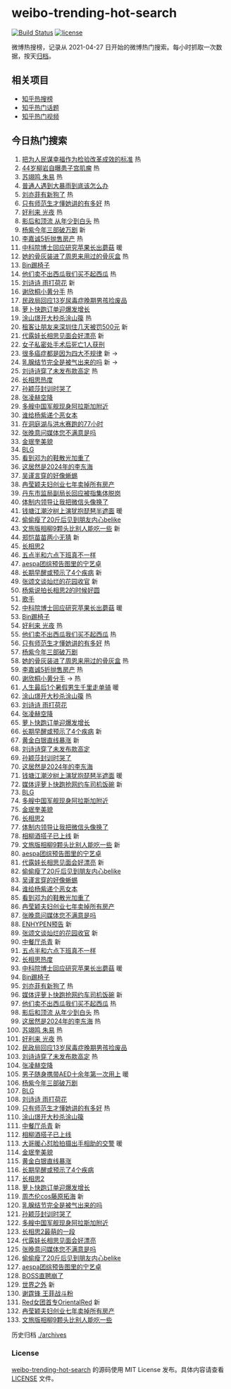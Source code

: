 # weibo-trending-hot-search

[![Build Status](https://github.com/justjavac/weibo-trending-hot-search/workflows/ci/badge.svg?branch=master)](https://github.com/justjavac/weibo-trending-hot-search/actions)
[![license](https://img.shields.io/github/license/justjavac/weibo-trending-hot-search)](https://github.com/justjavac/weibo-trending-hot-search/blob/master/LICENSE)

微博热搜榜，记录从 2021-04-27
日开始的微博热门搜索。每小时抓取一次数据，按天[归档](./archives)。

## 相关项目

- [知乎热搜榜](https://github.com/justjavac/zhihu-trending-top-search)
- [知乎热门话题](https://github.com/justjavac/zhihu-trending-hot-questions)
- [知乎热门视频](https://github.com/justjavac/zhihu-trending-hot-video)

## 今日热门搜索

<!-- BEGIN -->
<!-- 最后更新时间 Fri Jul 12 2024 02:19:31 GMT+0800 (China Standard Time) -->

1. [把为人民谋幸福作为检验改革成效的标准](https://s.weibo.com//weibo?q=%23%E6%8A%8A%E4%B8%BA%E4%BA%BA%E6%B0%91%E8%B0%8B%E5%B9%B8%E7%A6%8F%E4%BD%9C%E4%B8%BA%E6%A3%80%E9%AA%8C%E6%94%B9%E9%9D%A9%E6%88%90%E6%95%88%E7%9A%84%E6%A0%87%E5%87%86%23&Refer=new_time)
   热
1. [44岁柳岩自曝患子宫肌瘤](https://s.weibo.com//weibo?q=%2344%E5%B2%81%E6%9F%B3%E5%B2%A9%E8%87%AA%E6%9B%9D%E6%82%A3%E5%AD%90%E5%AE%AB%E8%82%8C%E7%98%A4%23&t=31&band_rank=1&Refer=top)
   热
1. [苏翊鸣 朱易](https://s.weibo.com//weibo?q=%E8%8B%8F%E7%BF%8A%E9%B8%A3%20%E6%9C%B1%E6%98%93&t=31&band_rank=2&Refer=top)
   热
1. [普通人遇到大暴雨到底该怎么办](https://s.weibo.com//weibo?q=%23%E6%99%AE%E9%80%9A%E4%BA%BA%E9%81%87%E5%88%B0%E5%A4%A7%E6%9A%B4%E9%9B%A8%E5%88%B0%E5%BA%95%E8%AF%A5%E6%80%8E%E4%B9%88%E5%8A%9E%23&t=31&band_rank=3&Refer=top)
1. [刘亦菲有新狗了](https://s.weibo.com//weibo?q=%E5%88%98%E4%BA%A6%E8%8F%B2%E6%9C%89%E6%96%B0%E7%8B%97%E4%BA%86&t=31&band_rank=4&Refer=top)
   热
1. [只有师范生才懂她讲的有多好](https://s.weibo.com//weibo?q=%E5%8F%AA%E6%9C%89%E5%B8%88%E8%8C%83%E7%94%9F%E6%89%8D%E6%87%82%E5%A5%B9%E8%AE%B2%E7%9A%84%E6%9C%89%E5%A4%9A%E5%A5%BD&t=31&band_rank=5&Refer=top)
   热
1. [好利来 光夜](https://s.weibo.com//weibo?q=%E5%A5%BD%E5%88%A9%E6%9D%A5%20%E5%85%89%E5%A4%9C&t=31&band_rank=6&Refer=top)
   热
1. [影后和顶流 从年少到白头](https://s.weibo.com//weibo?q=%E5%BD%B1%E5%90%8E%E5%92%8C%E9%A1%B6%E6%B5%81%20%E4%BB%8E%E5%B9%B4%E5%B0%91%E5%88%B0%E7%99%BD%E5%A4%B4&t=31&band_rank=7&Refer=top)
   热
1. [杨紫今年三部破万剧](https://s.weibo.com//weibo?q=%23%E6%9D%A8%E7%B4%AB%E4%BB%8A%E5%B9%B4%E4%B8%89%E9%83%A8%E7%A0%B4%E4%B8%87%E5%89%A7%23&t=31&band_rank=8&Refer=top)
   新
1. [李嘉诚5折抛售房产](https://s.weibo.com//weibo?q=%23%E6%9D%8E%E5%98%89%E8%AF%9A5%E6%8A%98%E6%8A%9B%E5%94%AE%E6%88%BF%E4%BA%A7%23&t=31&band_rank=9&Refer=top)
   热
1. [中科院博士回应研究苹果长出蘑菇](https://s.weibo.com//weibo?q=%23%E4%B8%AD%E7%A7%91%E9%99%A2%E5%8D%9A%E5%A3%AB%E5%9B%9E%E5%BA%94%E7%A0%94%E7%A9%B6%E8%8B%B9%E6%9E%9C%E9%95%BF%E5%87%BA%E8%98%91%E8%8F%87%23&t=31&band_rank=10&Refer=top)
   暖
1. [她的骨灰装进了周恩来用过的骨灰盒](https://s.weibo.com//weibo?q=%23%E5%A5%B9%E7%9A%84%E9%AA%A8%E7%81%B0%E8%A3%85%E8%BF%9B%E4%BA%86%E5%91%A8%E6%81%A9%E6%9D%A5%E7%94%A8%E8%BF%87%E7%9A%84%E9%AA%A8%E7%81%B0%E7%9B%92%23&t=31&band_rank=11&Refer=top)
   热
1. [Bin踢椅子](https://s.weibo.com//weibo?q=%23Bin%E8%B8%A2%E6%A4%85%E5%AD%90%23&t=31&band_rank=12&Refer=top)
1. [他们卖不出西瓜我们买不起西瓜](https://s.weibo.com//weibo?q=%E4%BB%96%E4%BB%AC%E5%8D%96%E4%B8%8D%E5%87%BA%E8%A5%BF%E7%93%9C%E6%88%91%E4%BB%AC%E4%B9%B0%E4%B8%8D%E8%B5%B7%E8%A5%BF%E7%93%9C&t=31&band_rank=13&Refer=top)
   热
1. [刘诗诗 雨打荷花](https://s.weibo.com//weibo?q=%E5%88%98%E8%AF%97%E8%AF%97%20%E9%9B%A8%E6%89%93%E8%8D%B7%E8%8A%B1&t=31&band_rank=14&Refer=top)
   新
1. [谢欣桐小黄分手](https://s.weibo.com//weibo?q=%E8%B0%A2%E6%AC%A3%E6%A1%90%E5%B0%8F%E9%BB%84%E5%88%86%E6%89%8B&t=31&band_rank=15&Refer=top)
   热
1. [民政局回应13岁尿毒症晚期男孩捡废品](https://s.weibo.com//weibo?q=%23%E6%B0%91%E6%94%BF%E5%B1%80%E5%9B%9E%E5%BA%9413%E5%B2%81%E5%B0%BF%E6%AF%92%E7%97%87%E6%99%9A%E6%9C%9F%E7%94%B7%E5%AD%A9%E6%8D%A1%E5%BA%9F%E5%93%81%23&t=31&band_rank=16&Refer=top)
1. [萝卜快跑订单迎爆发增长](https://s.weibo.com//weibo?q=%23%E8%90%9D%E5%8D%9C%E5%BF%AB%E8%B7%91%E8%AE%A2%E5%8D%95%E8%BF%8E%E7%88%86%E5%8F%91%E5%A2%9E%E9%95%BF%23&t=31&band_rank=17&Refer=top)
1. [涂山璟开大秒杀涂山篌](https://s.weibo.com//weibo?q=%E6%B6%82%E5%B1%B1%E7%92%9F%E5%BC%80%E5%A4%A7%E7%A7%92%E6%9D%80%E6%B6%82%E5%B1%B1%E7%AF%8C&t=31&band_rank=18&Refer=top)
   热
1. [租客让朋友来深圳住几天被罚500元](https://s.weibo.com//weibo?q=%23%E7%A7%9F%E5%AE%A2%E8%AE%A9%E6%9C%8B%E5%8F%8B%E6%9D%A5%E6%B7%B1%E5%9C%B3%E4%BD%8F%E5%87%A0%E5%A4%A9%E8%A2%AB%E7%BD%9A500%E5%85%83%23&t=31&band_rank=19&Refer=top)
   新
1. [代露娃长相思见面会好漂亮](https://s.weibo.com//weibo?q=%23%E4%BB%A3%E9%9C%B2%E5%A8%83%E9%95%BF%E7%9B%B8%E6%80%9D%E8%A7%81%E9%9D%A2%E4%BC%9A%E5%A5%BD%E6%BC%82%E4%BA%AE%23&t=31&band_rank=20&Refer=top)
   新
1. [女子私密处手术后死亡1人获刑](https://s.weibo.com//weibo?q=%23%E5%A5%B3%E5%AD%90%E7%A7%81%E5%AF%86%E5%A4%84%E6%89%8B%E6%9C%AF%E5%90%8E%E6%AD%BB%E4%BA%A11%E4%BA%BA%E8%8E%B7%E5%88%91%23&t=31&band_rank=21&Refer=top)
1. [很多癌症都是因为四大不规律](https://s.weibo.com//weibo?q=%23%E5%BE%88%E5%A4%9A%E7%99%8C%E7%97%87%E9%83%BD%E6%98%AF%E5%9B%A0%E4%B8%BA%E5%9B%9B%E5%A4%A7%E4%B8%8D%E8%A7%84%E5%BE%8B%23&t=31&band_rank=22&Refer=top)
   新 ->
1. [乳腺结节完全是被气出来的吗](https://s.weibo.com//weibo?q=%23%E4%B9%B3%E8%85%BA%E7%BB%93%E8%8A%82%E5%AE%8C%E5%85%A8%E6%98%AF%E8%A2%AB%E6%B0%94%E5%87%BA%E6%9D%A5%E7%9A%84%E5%90%97%23&t=31&band_rank=23&Refer=top)
   新 ->
1. [刘诗诗穿了未发布款高定](https://s.weibo.com//weibo?q=%E5%88%98%E8%AF%97%E8%AF%97%E7%A9%BF%E4%BA%86%E6%9C%AA%E5%8F%91%E5%B8%83%E6%AC%BE%E9%AB%98%E5%AE%9A&t=31&band_rank=24&Refer=top)
   热
1. [长相思热度](https://s.weibo.com//weibo?q=%E9%95%BF%E7%9B%B8%E6%80%9D%E7%83%AD%E5%BA%A6&t=31&band_rank=25&Refer=top)
1. [孙颖莎封训时哭了](https://s.weibo.com//weibo?q=%23%E5%AD%99%E9%A2%96%E8%8E%8E%E5%B0%81%E8%AE%AD%E6%97%B6%E5%93%AD%E4%BA%86%23&t=31&band_rank=26&Refer=top)
1. [张凌赫空降](https://s.weibo.com//weibo?q=%E5%BC%A0%E5%87%8C%E8%B5%AB%E7%A9%BA%E9%99%8D&t=31&band_rank=27&Refer=top)
1. [多艘中国军舰现身阿拉斯加附近](https://s.weibo.com//weibo?q=%23%E5%A4%9A%E8%89%98%E4%B8%AD%E5%9B%BD%E5%86%9B%E8%88%B0%E7%8E%B0%E8%BA%AB%E9%98%BF%E6%8B%89%E6%96%AF%E5%8A%A0%E9%99%84%E8%BF%91%23&t=31&band_rank=28&Refer=top)
1. [谁给杨紫递个恶女本](https://s.weibo.com//weibo?q=%23%E8%B0%81%E7%BB%99%E6%9D%A8%E7%B4%AB%E9%80%92%E4%B8%AA%E6%81%B6%E5%A5%B3%E6%9C%AC%23&t=31&band_rank=29&Refer=top)
1. [在洞庭湖与洪水赛跑的77小时](https://s.weibo.com//weibo?q=%23%E5%9C%A8%E6%B4%9E%E5%BA%AD%E6%B9%96%E4%B8%8E%E6%B4%AA%E6%B0%B4%E8%B5%9B%E8%B7%91%E7%9A%8477%E5%B0%8F%E6%97%B6%23&t=31&band_rank=30&Refer=top)
1. [张晚意问媒体您不满意是吗](https://s.weibo.com//weibo?q=%23%E5%BC%A0%E6%99%9A%E6%84%8F%E9%97%AE%E5%AA%92%E4%BD%93%E6%82%A8%E4%B8%8D%E6%BB%A1%E6%84%8F%E6%98%AF%E5%90%97%23&t=31&band_rank=31&Refer=top)
1. [金珉奎美貌](https://s.weibo.com//weibo?q=%E9%87%91%E7%8F%89%E5%A5%8E%E7%BE%8E%E8%B2%8C&t=31&band_rank=32&Refer=top)
1. [BLG](https://s.weibo.com//weibo?q=BLG&t=31&band_rank=33&Refer=top)
1. [看到邓为的鞋散光加重了](https://s.weibo.com//weibo?q=%E7%9C%8B%E5%88%B0%E9%82%93%E4%B8%BA%E7%9A%84%E9%9E%8B%E6%95%A3%E5%85%89%E5%8A%A0%E9%87%8D%E4%BA%86&t=31&band_rank=34&Refer=top)
1. [这居然是2024年的李东海](https://s.weibo.com//weibo?q=%23%E8%BF%99%E5%B1%85%E7%84%B6%E6%98%AF2024%E5%B9%B4%E7%9A%84%E6%9D%8E%E4%B8%9C%E6%B5%B7%23&t=31&band_rank=35&Refer=top)
1. [吴谨言穿的好像蜥蜴](https://s.weibo.com//weibo?q=%23%E5%90%B4%E8%B0%A8%E8%A8%80%E7%A9%BF%E7%9A%84%E5%A5%BD%E5%83%8F%E8%9C%A5%E8%9C%B4%23&t=31&band_rank=36&Refer=top)
1. [冉莹颖夫妇创业七年卖掉所有房产](https://s.weibo.com//weibo?q=%23%E5%86%89%E8%8E%B9%E9%A2%96%E5%A4%AB%E5%A6%87%E5%88%9B%E4%B8%9A%E4%B8%83%E5%B9%B4%E5%8D%96%E6%8E%89%E6%89%80%E6%9C%89%E6%88%BF%E4%BA%A7%23&t=31&band_rank=37&Refer=top)
1. [丹东市监局副局长回应被指集体脱岗](https://s.weibo.com//weibo?q=%23%E4%B8%B9%E4%B8%9C%E5%B8%82%E7%9B%91%E5%B1%80%E5%89%AF%E5%B1%80%E9%95%BF%E5%9B%9E%E5%BA%94%E8%A2%AB%E6%8C%87%E9%9B%86%E4%BD%93%E8%84%B1%E5%B2%97%23&t=31&band_rank=38&Refer=top)
1. [体制内领导让我把微信头像换了](https://s.weibo.com//weibo?q=%23%E4%BD%93%E5%88%B6%E5%86%85%E9%A2%86%E5%AF%BC%E8%AE%A9%E6%88%91%E6%8A%8A%E5%BE%AE%E4%BF%A1%E5%A4%B4%E5%83%8F%E6%8D%A2%E4%BA%86%23&t=31&band_rank=39&Refer=top)
1. [钱塘江潮汐树上演犹抱琵琶半遮面](https://s.weibo.com//weibo?q=%23%E9%92%B1%E5%A1%98%E6%B1%9F%E6%BD%AE%E6%B1%90%E6%A0%91%E4%B8%8A%E6%BC%94%E7%8A%B9%E6%8A%B1%E7%90%B5%E7%90%B6%E5%8D%8A%E9%81%AE%E9%9D%A2%23&t=31&band_rank=40&Refer=top)
   暖
1. [偷偷瘦了20斤后见到朋友内心belike](https://s.weibo.com//weibo?q=%23%E5%81%B7%E5%81%B7%E7%98%A6%E4%BA%8620%E6%96%A4%E5%90%8E%E8%A7%81%E5%88%B0%E6%9C%8B%E5%8F%8B%E5%86%85%E5%BF%83belike%23&t=31&band_rank=41&Refer=top)
1. [文旅版相柳9颗头比别人能吃一些](https://s.weibo.com//weibo?q=%E6%96%87%E6%97%85%E7%89%88%E7%9B%B8%E6%9F%B39%E9%A2%97%E5%A4%B4%E6%AF%94%E5%88%AB%E4%BA%BA%E8%83%BD%E5%90%83%E4%B8%80%E4%BA%9B&t=31&band_rank=42&Refer=top)
   新
1. [郑恺苗苗两小无猜](https://s.weibo.com//weibo?q=%23%E9%83%91%E6%81%BA%E8%8B%97%E8%8B%97%E4%B8%A4%E5%B0%8F%E6%97%A0%E7%8C%9C%23&t=31&band_rank=43&Refer=top)
   新
1. [长相思2](https://s.weibo.com//weibo?q=%E9%95%BF%E7%9B%B8%E6%80%9D2&t=31&band_rank=44&Refer=top)
1. [五点半和六点下班真不一样](https://s.weibo.com//weibo?q=%23%E4%BA%94%E7%82%B9%E5%8D%8A%E5%92%8C%E5%85%AD%E7%82%B9%E4%B8%8B%E7%8F%AD%E7%9C%9F%E4%B8%8D%E4%B8%80%E6%A0%B7%23&t=31&band_rank=45&Refer=top)
1. [aespa团综预告图里的宁艺卓](https://s.weibo.com//weibo?q=%23aespa%E5%9B%A2%E7%BB%BC%E9%A2%84%E5%91%8A%E5%9B%BE%E9%87%8C%E7%9A%84%E5%AE%81%E8%89%BA%E5%8D%93%23&t=31&band_rank=46&Refer=top)
1. [长期早醒或预示了4个疾病](https://s.weibo.com//weibo?q=%23%E9%95%BF%E6%9C%9F%E6%97%A9%E9%86%92%E6%88%96%E9%A2%84%E7%A4%BA%E4%BA%864%E4%B8%AA%E7%96%BE%E7%97%85%23&t=31&band_rank=47&Refer=top)
   新
1. [张颂文谈灿烂的花园收官](https://s.weibo.com//weibo?q=%23%E5%BC%A0%E9%A2%82%E6%96%87%E8%B0%88%E7%81%BF%E7%83%82%E7%9A%84%E8%8A%B1%E5%9B%AD%E6%94%B6%E5%AE%98%23&t=31&band_rank=48&Refer=top)
   新
1. [杨紫说拍长相思2的时候好圆](https://s.weibo.com//weibo?q=%23%E6%9D%A8%E7%B4%AB%E8%AF%B4%E6%8B%8D%E9%95%BF%E7%9B%B8%E6%80%9D2%E7%9A%84%E6%97%B6%E5%80%99%E5%A5%BD%E5%9C%86%23&t=31&band_rank=49&Refer=top)
1. [歌手](https://s.weibo.com//weibo?q=%E6%AD%8C%E6%89%8B&t=31&band_rank=50&Refer=top)
1. [中科院博士回应研究苹果长出蘑菇](https://s.weibo.com//weibo?q=%23%E4%B8%AD%E7%A7%91%E9%99%A2%E5%8D%9A%E5%A3%AB%E5%9B%9E%E5%BA%94%E7%A0%94%E7%A9%B6%E8%8B%B9%E6%9E%9C%E9%95%BF%E5%87%BA%E8%98%91%E8%8F%87%23&t=31&band_rank=5&Refer=top)
   暖
1. [Bin踢椅子](https://s.weibo.com//weibo?q=%23Bin%E8%B8%A2%E6%A4%85%E5%AD%90%23&t=31&band_rank=6&Refer=top)
1. [好利来 光夜](https://s.weibo.com//weibo?q=%E5%A5%BD%E5%88%A9%E6%9D%A5%20%E5%85%89%E5%A4%9C&t=31&band_rank=8&Refer=top)
   热
1. [他们卖不出西瓜我们买不起西瓜](https://s.weibo.com//weibo?q=%E4%BB%96%E4%BB%AC%E5%8D%96%E4%B8%8D%E5%87%BA%E8%A5%BF%E7%93%9C%E6%88%91%E4%BB%AC%E4%B9%B0%E4%B8%8D%E8%B5%B7%E8%A5%BF%E7%93%9C&t=31&band_rank=9&Refer=top)
   热
1. [只有师范生才懂她讲的有多好](https://s.weibo.com//weibo?q=%E5%8F%AA%E6%9C%89%E5%B8%88%E8%8C%83%E7%94%9F%E6%89%8D%E6%87%82%E5%A5%B9%E8%AE%B2%E7%9A%84%E6%9C%89%E5%A4%9A%E5%A5%BD&t=31&band_rank=10&Refer=top)
   热
1. [杨紫今年三部破万剧](https://s.weibo.com//weibo?q=%23%E6%9D%A8%E7%B4%AB%E4%BB%8A%E5%B9%B4%E4%B8%89%E9%83%A8%E7%A0%B4%E4%B8%87%E5%89%A7%23&t=31&band_rank=11&Refer=top)
1. [她的骨灰装进了周恩来用过的骨灰盒](https://s.weibo.com//weibo?q=%23%E5%A5%B9%E7%9A%84%E9%AA%A8%E7%81%B0%E8%A3%85%E8%BF%9B%E4%BA%86%E5%91%A8%E6%81%A9%E6%9D%A5%E7%94%A8%E8%BF%87%E7%9A%84%E9%AA%A8%E7%81%B0%E7%9B%92%23&t=31&band_rank=12&Refer=top)
   热
1. [李嘉诚5折抛售房产](https://s.weibo.com//weibo?q=%23%E6%9D%8E%E5%98%89%E8%AF%9A5%E6%8A%98%E6%8A%9B%E5%94%AE%E6%88%BF%E4%BA%A7%23&t=31&band_rank=13&Refer=top)
   热
1. [谢欣桐小黄分手](https://s.weibo.com//weibo?q=%E8%B0%A2%E6%AC%A3%E6%A1%90%E5%B0%8F%E9%BB%84%E5%88%86%E6%89%8B&t=31&band_rank=14&Refer=top)
   -> 热
1. [人生最后1个暑假男生千里走单骑](https://s.weibo.com//weibo?q=%23%E4%BA%BA%E7%94%9F%E6%9C%80%E5%90%8E1%E4%B8%AA%E6%9A%91%E5%81%87%E7%94%B7%E7%94%9F%E5%8D%83%E9%87%8C%E8%B5%B0%E5%8D%95%E9%AA%91%23&t=31&band_rank=15&Refer=top)
   暖
1. [涂山璟开大秒杀涂山篌](https://s.weibo.com//weibo?q=%E6%B6%82%E5%B1%B1%E7%92%9F%E5%BC%80%E5%A4%A7%E7%A7%92%E6%9D%80%E6%B6%82%E5%B1%B1%E7%AF%8C&t=31&band_rank=17&Refer=top)
   热
1. [刘诗诗 雨打荷花](https://s.weibo.com//weibo?q=%E5%88%98%E8%AF%97%E8%AF%97%20%E9%9B%A8%E6%89%93%E8%8D%B7%E8%8A%B1&t=31&band_rank=18&Refer=top)
1. [张凌赫空降](https://s.weibo.com//weibo?q=%E5%BC%A0%E5%87%8C%E8%B5%AB%E7%A9%BA%E9%99%8D&t=31&band_rank=19&Refer=top)
1. [萝卜快跑订单迎爆发增长](https://s.weibo.com//weibo?q=%23%E8%90%9D%E5%8D%9C%E5%BF%AB%E8%B7%91%E8%AE%A2%E5%8D%95%E8%BF%8E%E7%88%86%E5%8F%91%E5%A2%9E%E9%95%BF%23&t=31&band_rank=20&Refer=top)
1. [长期早醒或预示了4个疾病](https://s.weibo.com//weibo?q=%23%E9%95%BF%E6%9C%9F%E6%97%A9%E9%86%92%E6%88%96%E9%A2%84%E7%A4%BA%E4%BA%864%E4%B8%AA%E7%96%BE%E7%97%85%23&t=31&band_rank=24&Refer=top)
   新
1. [黄金白银直线暴涨](https://s.weibo.com//weibo?q=%23%E9%BB%84%E9%87%91%E7%99%BD%E9%93%B6%E7%9B%B4%E7%BA%BF%E6%9A%B4%E6%B6%A8%23&t=31&band_rank=25&Refer=top)
   新
1. [刘诗诗穿了未发布款高定](https://s.weibo.com//weibo?q=%E5%88%98%E8%AF%97%E8%AF%97%E7%A9%BF%E4%BA%86%E6%9C%AA%E5%8F%91%E5%B8%83%E6%AC%BE%E9%AB%98%E5%AE%9A&t=31&band_rank=26&Refer=top)
1. [孙颖莎封训时哭了](https://s.weibo.com//weibo?q=%23%E5%AD%99%E9%A2%96%E8%8E%8E%E5%B0%81%E8%AE%AD%E6%97%B6%E5%93%AD%E4%BA%86%23&t=31&band_rank=27&Refer=top)
1. [这居然是2024年的李东海](https://s.weibo.com//weibo?q=%23%E8%BF%99%E5%B1%85%E7%84%B6%E6%98%AF2024%E5%B9%B4%E7%9A%84%E6%9D%8E%E4%B8%9C%E6%B5%B7%23&t=31&band_rank=28&Refer=top)
1. [钱塘江潮汐树上演犹抱琵琶半遮面](https://s.weibo.com//weibo?q=%23%E9%92%B1%E5%A1%98%E6%B1%9F%E6%BD%AE%E6%B1%90%E6%A0%91%E4%B8%8A%E6%BC%94%E7%8A%B9%E6%8A%B1%E7%90%B5%E7%90%B6%E5%8D%8A%E9%81%AE%E9%9D%A2%23&t=31&band_rank=29&Refer=top)
   暖
1. [媒体评萝卜快跑抢网约车司机饭碗](https://s.weibo.com//weibo?q=%23%E5%AA%92%E4%BD%93%E8%AF%84%E8%90%9D%E5%8D%9C%E5%BF%AB%E8%B7%91%E6%8A%A2%E7%BD%91%E7%BA%A6%E8%BD%A6%E5%8F%B8%E6%9C%BA%E9%A5%AD%E7%A2%97%23&t=31&band_rank=30&Refer=top)
   新
1. [BLG](https://s.weibo.com//weibo?q=BLG&t=31&band_rank=31&Refer=top)
1. [多艘中国军舰现身阿拉斯加附近](https://s.weibo.com//weibo?q=%23%E5%A4%9A%E8%89%98%E4%B8%AD%E5%9B%BD%E5%86%9B%E8%88%B0%E7%8E%B0%E8%BA%AB%E9%98%BF%E6%8B%89%E6%96%AF%E5%8A%A0%E9%99%84%E8%BF%91%23&t=31&band_rank=32&Refer=top)
1. [金珉奎美貌](https://s.weibo.com//weibo?q=%E9%87%91%E7%8F%89%E5%A5%8E%E7%BE%8E%E8%B2%8C&t=31&band_rank=33&Refer=top)
1. [长相思2](https://s.weibo.com//weibo?q=%E9%95%BF%E7%9B%B8%E6%80%9D2&t=31&band_rank=34&Refer=top)
1. [体制内领导让我把微信头像换了](https://s.weibo.com//weibo?q=%23%E4%BD%93%E5%88%B6%E5%86%85%E9%A2%86%E5%AF%BC%E8%AE%A9%E6%88%91%E6%8A%8A%E5%BE%AE%E4%BF%A1%E5%A4%B4%E5%83%8F%E6%8D%A2%E4%BA%86%23&t=31&band_rank=35&Refer=top)
1. [相柳酒搭子已上线](https://s.weibo.com//weibo?q=%23%E7%9B%B8%E6%9F%B3%E9%85%92%E6%90%AD%E5%AD%90%E5%B7%B2%E4%B8%8A%E7%BA%BF%23&t=31&band_rank=36&Refer=top)
   新
1. [文旅版相柳9颗头比别人能吃一些](https://s.weibo.com//weibo?q=%E6%96%87%E6%97%85%E7%89%88%E7%9B%B8%E6%9F%B39%E9%A2%97%E5%A4%B4%E6%AF%94%E5%88%AB%E4%BA%BA%E8%83%BD%E5%90%83%E4%B8%80%E4%BA%9B&t=31&band_rank=37&Refer=top)
   新
1. [aespa团综预告图里的宁艺卓](https://s.weibo.com//weibo?q=%23aespa%E5%9B%A2%E7%BB%BC%E9%A2%84%E5%91%8A%E5%9B%BE%E9%87%8C%E7%9A%84%E5%AE%81%E8%89%BA%E5%8D%93%23&t=31&band_rank=38&Refer=top)
1. [代露娃长相思见面会好漂亮](https://s.weibo.com//weibo?q=%23%E4%BB%A3%E9%9C%B2%E5%A8%83%E9%95%BF%E7%9B%B8%E6%80%9D%E8%A7%81%E9%9D%A2%E4%BC%9A%E5%A5%BD%E6%BC%82%E4%BA%AE%23&t=31&band_rank=39&Refer=top)
   新
1. [偷偷瘦了20斤后见到朋友内心belike](https://s.weibo.com//weibo?q=%23%E5%81%B7%E5%81%B7%E7%98%A6%E4%BA%8620%E6%96%A4%E5%90%8E%E8%A7%81%E5%88%B0%E6%9C%8B%E5%8F%8B%E5%86%85%E5%BF%83belike%23&t=31&band_rank=40&Refer=top)
1. [吴谨言穿的好像蜥蜴](https://s.weibo.com//weibo?q=%23%E5%90%B4%E8%B0%A8%E8%A8%80%E7%A9%BF%E7%9A%84%E5%A5%BD%E5%83%8F%E8%9C%A5%E8%9C%B4%23&t=31&band_rank=41&Refer=top)
1. [谁给杨紫递个恶女本](https://s.weibo.com//weibo?q=%23%E8%B0%81%E7%BB%99%E6%9D%A8%E7%B4%AB%E9%80%92%E4%B8%AA%E6%81%B6%E5%A5%B3%E6%9C%AC%23&t=31&band_rank=42&Refer=top)
1. [看到邓为的鞋散光加重了](https://s.weibo.com//weibo?q=%E7%9C%8B%E5%88%B0%E9%82%93%E4%B8%BA%E7%9A%84%E9%9E%8B%E6%95%A3%E5%85%89%E5%8A%A0%E9%87%8D%E4%BA%86&t=31&band_rank=43&Refer=top)
1. [冉莹颖夫妇创业七年卖掉所有房产](https://s.weibo.com//weibo?q=%23%E5%86%89%E8%8E%B9%E9%A2%96%E5%A4%AB%E5%A6%87%E5%88%9B%E4%B8%9A%E4%B8%83%E5%B9%B4%E5%8D%96%E6%8E%89%E6%89%80%E6%9C%89%E6%88%BF%E4%BA%A7%23&t=31&band_rank=44&Refer=top)
1. [张晚意问媒体您不满意是吗](https://s.weibo.com//weibo?q=%23%E5%BC%A0%E6%99%9A%E6%84%8F%E9%97%AE%E5%AA%92%E4%BD%93%E6%82%A8%E4%B8%8D%E6%BB%A1%E6%84%8F%E6%98%AF%E5%90%97%23&t=31&band_rank=45&Refer=top)
1. [ENHYPEN预告](https://s.weibo.com//weibo?q=ENHYPEN%E9%A2%84%E5%91%8A&t=31&band_rank=46&Refer=top)
   新
1. [张颂文谈灿烂的花园收官](https://s.weibo.com//weibo?q=%23%E5%BC%A0%E9%A2%82%E6%96%87%E8%B0%88%E7%81%BF%E7%83%82%E7%9A%84%E8%8A%B1%E5%9B%AD%E6%94%B6%E5%AE%98%23&t=31&band_rank=47&Refer=top)
   新
1. [中餐厅杀青](https://s.weibo.com//weibo?q=%E4%B8%AD%E9%A4%90%E5%8E%85%E6%9D%80%E9%9D%92&t=31&band_rank=48&Refer=top)
   新
1. [五点半和六点下班真不一样](https://s.weibo.com//weibo?q=%23%E4%BA%94%E7%82%B9%E5%8D%8A%E5%92%8C%E5%85%AD%E7%82%B9%E4%B8%8B%E7%8F%AD%E7%9C%9F%E4%B8%8D%E4%B8%80%E6%A0%B7%23&t=31&band_rank=49&Refer=top)
1. [长相思热度](https://s.weibo.com//weibo?q=%E9%95%BF%E7%9B%B8%E6%80%9D%E7%83%AD%E5%BA%A6&t=31&band_rank=50&Refer=top)
1. [中科院博士回应研究苹果长出蘑菇](https://s.weibo.com//weibo?q=%23%E4%B8%AD%E7%A7%91%E9%99%A2%E5%8D%9A%E5%A3%AB%E5%9B%9E%E5%BA%94%E7%A0%94%E7%A9%B6%E8%8B%B9%E6%9E%9C%E9%95%BF%E5%87%BA%E8%98%91%E8%8F%87%23&t=31&band_rank=2&Refer=top)
   暖
1. [Bin踢椅子](https://s.weibo.com//weibo?q=%23Bin%E8%B8%A2%E6%A4%85%E5%AD%90%23&t=31&band_rank=4&Refer=top)
1. [刘亦菲有新狗了](https://s.weibo.com//weibo?q=%E5%88%98%E4%BA%A6%E8%8F%B2%E6%9C%89%E6%96%B0%E7%8B%97%E4%BA%86&t=31&band_rank=5&Refer=top)
   热
1. [媒体评萝卜快跑抢网约车司机饭碗](https://s.weibo.com//weibo?q=%23%E5%AA%92%E4%BD%93%E8%AF%84%E8%90%9D%E5%8D%9C%E5%BF%AB%E8%B7%91%E6%8A%A2%E7%BD%91%E7%BA%A6%E8%BD%A6%E5%8F%B8%E6%9C%BA%E9%A5%AD%E7%A2%97%23&t=31&band_rank=6&Refer=top)
   新
1. [他们卖不出西瓜我们买不起西瓜](https://s.weibo.com//weibo?q=%E4%BB%96%E4%BB%AC%E5%8D%96%E4%B8%8D%E5%87%BA%E8%A5%BF%E7%93%9C%E6%88%91%E4%BB%AC%E4%B9%B0%E4%B8%8D%E8%B5%B7%E8%A5%BF%E7%93%9C&t=31&band_rank=7&Refer=top)
   热
1. [影后和顶流 从年少到白头](https://s.weibo.com//weibo?q=%E5%BD%B1%E5%90%8E%E5%92%8C%E9%A1%B6%E6%B5%81%20%E4%BB%8E%E5%B9%B4%E5%B0%91%E5%88%B0%E7%99%BD%E5%A4%B4&t=31&band_rank=8&Refer=top)
   热
1. [这居然是2024年的李东海](https://s.weibo.com//weibo?q=%23%E8%BF%99%E5%B1%85%E7%84%B6%E6%98%AF2024%E5%B9%B4%E7%9A%84%E6%9D%8E%E4%B8%9C%E6%B5%B7%23&t=31&band_rank=9&Refer=top)
   热
1. [苏翊鸣 朱易](https://s.weibo.com//weibo?q=%E8%8B%8F%E7%BF%8A%E9%B8%A3%20%E6%9C%B1%E6%98%93&t=31&band_rank=10&Refer=top)
   热
1. [好利来 光夜](https://s.weibo.com//weibo?q=%E5%A5%BD%E5%88%A9%E6%9D%A5%20%E5%85%89%E5%A4%9C&t=31&band_rank=12&Refer=top)
   热
1. [民政局回应13岁尿毒症晚期男孩捡废品](https://s.weibo.com//weibo?q=%23%E6%B0%91%E6%94%BF%E5%B1%80%E5%9B%9E%E5%BA%9413%E5%B2%81%E5%B0%BF%E6%AF%92%E7%97%87%E6%99%9A%E6%9C%9F%E7%94%B7%E5%AD%A9%E6%8D%A1%E5%BA%9F%E5%93%81%23&t=31&band_rank=15&Refer=top)
1. [刘诗诗穿了未发布款高定](https://s.weibo.com//weibo?q=%E5%88%98%E8%AF%97%E8%AF%97%E7%A9%BF%E4%BA%86%E6%9C%AA%E5%8F%91%E5%B8%83%E6%AC%BE%E9%AB%98%E5%AE%9A&t=31&band_rank=16&Refer=top)
   热
1. [张凌赫空降](https://s.weibo.com//weibo?q=%E5%BC%A0%E5%87%8C%E8%B5%AB%E7%A9%BA%E9%99%8D&t=31&band_rank=17&Refer=top)
1. [男子随身携带AED十余年第一次用上](https://s.weibo.com//weibo?q=%23%E7%94%B7%E5%AD%90%E9%9A%8F%E8%BA%AB%E6%90%BA%E5%B8%A6AED%E5%8D%81%E4%BD%99%E5%B9%B4%E7%AC%AC%E4%B8%80%E6%AC%A1%E7%94%A8%E4%B8%8A%23&t=31&band_rank=18&Refer=top)
   暖
1. [杨紫今年三部破万剧](https://s.weibo.com//weibo?q=%23%E6%9D%A8%E7%B4%AB%E4%BB%8A%E5%B9%B4%E4%B8%89%E9%83%A8%E7%A0%B4%E4%B8%87%E5%89%A7%23&t=31&band_rank=19&Refer=top)
1. [BLG](https://s.weibo.com//weibo?q=BLG&t=31&band_rank=20&Refer=top)
1. [刘诗诗 雨打荷花](https://s.weibo.com//weibo?q=%E5%88%98%E8%AF%97%E8%AF%97%20%E9%9B%A8%E6%89%93%E8%8D%B7%E8%8A%B1&t=31&band_rank=23&Refer=top)
1. [只有师范生才懂她讲的有多好](https://s.weibo.com//weibo?q=%E5%8F%AA%E6%9C%89%E5%B8%88%E8%8C%83%E7%94%9F%E6%89%8D%E6%87%82%E5%A5%B9%E8%AE%B2%E7%9A%84%E6%9C%89%E5%A4%9A%E5%A5%BD&t=31&band_rank=24&Refer=top)
   热
1. [涂山璟开大秒杀涂山篌](https://s.weibo.com//weibo?q=%E6%B6%82%E5%B1%B1%E7%92%9F%E5%BC%80%E5%A4%A7%E7%A7%92%E6%9D%80%E6%B6%82%E5%B1%B1%E7%AF%8C&t=31&band_rank=25&Refer=top)
1. [中餐厅杀青](https://s.weibo.com//weibo?q=%E4%B8%AD%E9%A4%90%E5%8E%85%E6%9D%80%E9%9D%92&t=31&band_rank=26&Refer=top)
   新
1. [相柳酒搭子已上线](https://s.weibo.com//weibo?q=%23%E7%9B%B8%E6%9F%B3%E9%85%92%E6%90%AD%E5%AD%90%E5%B7%B2%E4%B8%8A%E7%BA%BF%23&t=31&band_rank=27&Refer=top)
1. [大哥暖心怼脸拍摄出手相助的交警](https://s.weibo.com//weibo?q=%23%E5%A4%A7%E5%93%A5%E6%9A%96%E5%BF%83%E6%80%BC%E8%84%B8%E6%8B%8D%E6%91%84%E5%87%BA%E6%89%8B%E7%9B%B8%E5%8A%A9%E7%9A%84%E4%BA%A4%E8%AD%A6%23&t=31&band_rank=28&Refer=top)
   暖
1. [金珉奎美貌](https://s.weibo.com//weibo?q=%E9%87%91%E7%8F%89%E5%A5%8E%E7%BE%8E%E8%B2%8C&t=31&band_rank=29&Refer=top)
1. [黄金白银直线暴涨](https://s.weibo.com//weibo?q=%23%E9%BB%84%E9%87%91%E7%99%BD%E9%93%B6%E7%9B%B4%E7%BA%BF%E6%9A%B4%E6%B6%A8%23&t=31&band_rank=30&Refer=top)
1. [长期早醒或预示了4个疾病](https://s.weibo.com//weibo?q=%23%E9%95%BF%E6%9C%9F%E6%97%A9%E9%86%92%E6%88%96%E9%A2%84%E7%A4%BA%E4%BA%864%E4%B8%AA%E7%96%BE%E7%97%85%23&t=31&band_rank=31&Refer=top)
1. [长相思2](https://s.weibo.com//weibo?q=%E9%95%BF%E7%9B%B8%E6%80%9D2&t=31&band_rank=32&Refer=top)
1. [萝卜快跑订单迎爆发增长](https://s.weibo.com//weibo?q=%23%E8%90%9D%E5%8D%9C%E5%BF%AB%E8%B7%91%E8%AE%A2%E5%8D%95%E8%BF%8E%E7%88%86%E5%8F%91%E5%A2%9E%E9%95%BF%23&t=31&band_rank=33&Refer=top)
1. [周杰伦cos藤原拓海](https://s.weibo.com//weibo?q=%23%E5%91%A8%E6%9D%B0%E4%BC%A6cos%E8%97%A4%E5%8E%9F%E6%8B%93%E6%B5%B7%23&t=31&band_rank=34&Refer=top)
   新
1. [乳腺结节完全是被气出来的吗](https://s.weibo.com//weibo?q=%23%E4%B9%B3%E8%85%BA%E7%BB%93%E8%8A%82%E5%AE%8C%E5%85%A8%E6%98%AF%E8%A2%AB%E6%B0%94%E5%87%BA%E6%9D%A5%E7%9A%84%E5%90%97%23&t=31&band_rank=35&Refer=top)
1. [孙颖莎封训时哭了](https://s.weibo.com//weibo?q=%23%E5%AD%99%E9%A2%96%E8%8E%8E%E5%B0%81%E8%AE%AD%E6%97%B6%E5%93%AD%E4%BA%86%23&t=31&band_rank=36&Refer=top)
1. [多艘中国军舰现身阿拉斯加附近](https://s.weibo.com//weibo?q=%23%E5%A4%9A%E8%89%98%E4%B8%AD%E5%9B%BD%E5%86%9B%E8%88%B0%E7%8E%B0%E8%BA%AB%E9%98%BF%E6%8B%89%E6%96%AF%E5%8A%A0%E9%99%84%E8%BF%91%23&t=31&band_rank=37&Refer=top)
1. [长相思2最萌的一段](https://s.weibo.com//weibo?q=%E9%95%BF%E7%9B%B8%E6%80%9D2%E6%9C%80%E8%90%8C%E7%9A%84%E4%B8%80%E6%AE%B5&t=31&band_rank=38&Refer=top)
1. [代露娃长相思见面会好漂亮](https://s.weibo.com//weibo?q=%23%E4%BB%A3%E9%9C%B2%E5%A8%83%E9%95%BF%E7%9B%B8%E6%80%9D%E8%A7%81%E9%9D%A2%E4%BC%9A%E5%A5%BD%E6%BC%82%E4%BA%AE%23&t=31&band_rank=40&Refer=top)
1. [张晚意问媒体您不满意是吗](https://s.weibo.com//weibo?q=%23%E5%BC%A0%E6%99%9A%E6%84%8F%E9%97%AE%E5%AA%92%E4%BD%93%E6%82%A8%E4%B8%8D%E6%BB%A1%E6%84%8F%E6%98%AF%E5%90%97%23&t=31&band_rank=42&Refer=top)
1. [偷偷瘦了20斤后见到朋友内心belike](https://s.weibo.com//weibo?q=%23%E5%81%B7%E5%81%B7%E7%98%A6%E4%BA%8620%E6%96%A4%E5%90%8E%E8%A7%81%E5%88%B0%E6%9C%8B%E5%8F%8B%E5%86%85%E5%BF%83belike%23&t=31&band_rank=43&Refer=top)
1. [aespa团综预告图里的宁艺卓](https://s.weibo.com//weibo?q=%23aespa%E5%9B%A2%E7%BB%BC%E9%A2%84%E5%91%8A%E5%9B%BE%E9%87%8C%E7%9A%84%E5%AE%81%E8%89%BA%E5%8D%93%23&t=31&band_rank=44&Refer=top)
1. [BOSS直聘崩了](https://s.weibo.com//weibo?q=BOSS%E7%9B%B4%E8%81%98%E5%B4%A9%E4%BA%86&t=31&band_rank=45&Refer=top)
1. [世界之外](https://s.weibo.com//weibo?q=%23%E4%B8%96%E7%95%8C%E4%B9%8B%E5%A4%96%23&t=31&band_rank=46&Refer=top)
   新
1. [谢霆锋 王菲战斗粉](https://s.weibo.com//weibo?q=%E8%B0%A2%E9%9C%86%E9%94%8B%20%E7%8E%8B%E8%8F%B2%E6%88%98%E6%96%97%E7%B2%89&t=31&band_rank=47&Refer=top)
1. [Red女团首专OrientalRed](https://s.weibo.com//weibo?q=%23Red%E5%A5%B3%E5%9B%A2%E9%A6%96%E4%B8%93OrientalRed%23&t=31&band_rank=48&Refer=top)
   新
1. [冉莹颖夫妇创业七年卖掉所有房产](https://s.weibo.com//weibo?q=%23%E5%86%89%E8%8E%B9%E9%A2%96%E5%A4%AB%E5%A6%87%E5%88%9B%E4%B8%9A%E4%B8%83%E5%B9%B4%E5%8D%96%E6%8E%89%E6%89%80%E6%9C%89%E6%88%BF%E4%BA%A7%23&t=31&band_rank=49&Refer=top)
1. [文旅版相柳9颗头比别人能吃一些](https://s.weibo.com//weibo?q=%E6%96%87%E6%97%85%E7%89%88%E7%9B%B8%E6%9F%B39%E9%A2%97%E5%A4%B4%E6%AF%94%E5%88%AB%E4%BA%BA%E8%83%BD%E5%90%83%E4%B8%80%E4%BA%9B&t=31&band_rank=50&Refer=top)

<!-- END -->

历史归档 [./archives](./archives)

### License

[weibo-trending-hot-search](https://github.com/justjavac/weibo-trending-hot-search)
的源码使用 MIT License 发布。具体内容请查看 [LICENSE](./LICENSE) 文件。
